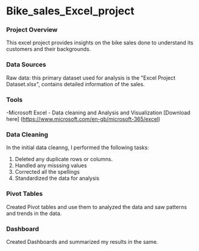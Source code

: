 # Bike_sales_Excel_project

### Project Overview

This excel project provides insights on the bike sales done to understand its customers and their backgrounds.

### Data Sources
Raw data: this primary dataset used for analysis is the "Excel Project Dataset.xlsx", contains detailed information of the sales.

### Tools

-Microsoft Excel - Data cleaning and Analysis and Visualization [Download here] (https://www.microsoft.com/en-gb/microsoft-365/excel)

### Data Cleaning

In the initial data cleanng, I performed the following tasks:
1. Deleted any duplicate rows or columns.
2. Handled any misssing values
3. Corrected all the spellings
4. Standardized the data for analysis

### Pivot Tables

Created Pivot tables and use them to analyzed the data and saw patterns and trends in the data.

### Dashboard

Created Dashboards and summarized my results in the same.

